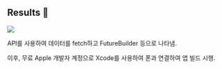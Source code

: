 ## Results 🧩

<img src = "https://github.com/bean-i/Flutter_Study/assets/86592841/552ce135-d229-4cc0-9d35-d2d294263d69">

API를 사용하여 데이터를 fetch하고 FutureBuilder 등으로 나타냄.

이후, 무료 Apple 개발자 계정으로 Xcode를 사용하여 폰과 연결하여 앱 빌드 시행.
